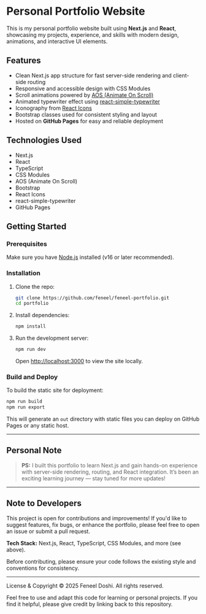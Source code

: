 # Personal Portfolio Website

This is my personal portfolio website built using **Next.js** and **React**, showcasing my projects, experience, and skills with modern design, animations, and interactive UI elements.

## Features

* Clean Next.js app structure for fast server-side rendering and client-side routing
* Responsive and accessible design with CSS Modules
* Scroll animations powered by [AOS (Animate On Scroll)](https://michalsnik.github.io/aos/)
* Animated typewriter effect using [react-simple-typewriter](https://github.com/azz/react-simple-typewriter)
* Iconography from [React Icons](https://react-icons.github.io/react-icons/)
* Bootstrap classes used for consistent styling and layout
* Hosted on **GitHub Pages** for easy and reliable deployment

## Technologies Used

* Next.js
* React
* TypeScript
* CSS Modules
* AOS (Animate On Scroll)
* Bootstrap
* React Icons
* react-simple-typewriter
* GitHub Pages

## Getting Started

### Prerequisites

Make sure you have [Node.js](https://nodejs.org/en/) installed (v16 or later recommended).

### Installation

1. Clone the repo:

   ```bash
   git clone https://github.com/feneel/feneel-portfolio.git
   cd portfolio
   ```

2. Install dependencies:

   ```bash
   npm install
   ```

3. Run the development server:

   ```bash
   npm run dev
   ```

   Open [http://localhost:3000](http://localhost:3000) to view the site locally.

### Build and Deploy

To build the static site for deployment:

```bash
npm run build
npm run export
```

This will generate an `out` directory with static files you can deploy on GitHub Pages or any static host.

---

## Personal Note

> **PS:** I built this portfolio to learn Next.js and gain hands-on experience with server-side rendering, routing, and React integration. It’s been an exciting learning journey — stay tuned for more updates!

---

## Note to Developers

This project is open for contributions and improvements! If you'd like to suggest features, fix bugs, or enhance the portfolio, please feel free to open an issue or submit a pull request.

**Tech Stack:** Next.js, React, TypeScript, CSS Modules, and more (see above).

Before contributing, please ensure your code follows the existing style and conventions for consistency.

---

License & Copyright
© 2025 Feneel Doshi. All rights reserved.

Feel free to use and adapt this code for learning or personal projects. If you find it helpful, please give credit by linking back to this repository. 